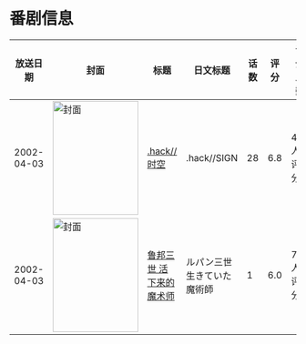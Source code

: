 # 番剧信息

|放送日期|封面|标题|日文标题|话数|评分|评分人数|
|---|---|---|---|---|---|---|
|2002-04-03|<img src="https://lain.bgm.tv/pic/cover/c/06/96/1997_8FD3j.jpg" alt="封面" style="width:150px;height:200px;object-fit:cover;">|[.hack//时空](https://bangumi.tv/subject/1997)|.hack//SIGN|28|6.8|450人评分|
|2002-04-03|<img src="https://lain.bgm.tv/pic/cover/c/05/34/84990_AhGDa.jpg" alt="封面" style="width:150px;height:200px;object-fit:cover;">|[鲁邦三世 活下来的魔术师](https://bangumi.tv/subject/84990)|ルパン三世 生きていた魔術師|1|6.0|77人评分|

